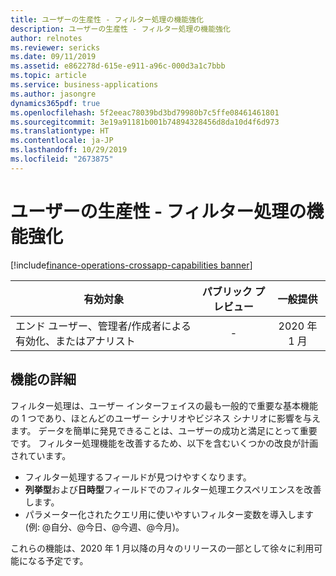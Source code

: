 ```yaml
---
title: ユーザーの生産性 - フィルター処理の機能強化
description: ユーザーの生産性 - フィルター処理の機能強化
author: relnotes
ms.reviewer: sericks
ms.date: 09/11/2019
ms.assetid: e862278d-615e-e911-a96c-000d3a1c7bbb
ms.topic: article
ms.service: business-applications
ms.author: jasongre
dynamics365pdf: true
ms.openlocfilehash: 5f2eeac78039bd3bd79980b7c5ffe08461461801
ms.sourcegitcommit: 3e19a91181b001b74894328456d8da10d4f6d973
ms.translationtype: HT
ms.contentlocale: ja-JP
ms.lasthandoff: 10/29/2019
ms.locfileid: "2673875"
---
```

# <a name="user-productivity--filtering-enhancements"></a>ユーザーの生産性 - フィルター処理の機能強化
[!include[finance-operations-crossapp-capabilities banner](../includes/finance-operations-crossapp-capabilities.md)]

| 有効対象    |  パブリック プレビュー | 一般提供 | 
| ---------- | :----------: |:----------: |
|エンド ユーザー、管理者/作成者による有効化、またはアナリスト|-| 2020 年 1 月|






## <a name="feature-details"></a>機能の詳細
<!--feature detail start -->
フィルター処理は、ユーザー インターフェイスの最も一般的で重要な基本機能の 1 つであり、ほとんどのユーザー シナリオやビジネス シナリオに影響を与えます。 データを簡単に発見できることは、ユーザーの成功と満足にとって重要です。 フィルター処理機能を改善するため、以下を含むいくつかの改良が計画されています。 

-  フィルター処理するフィールドが見つけやすくなります。
-  **列挙型**および**日時型**フィールドでのフィルター処理エクスペリエンスを改善します。 
-  パラメーター化されたクエリ用に使いやすいフィルター変数を導入します (例: \@自分、\@今日、\@今週、\@今月)。 

これらの機能は、2020 年 1 月以降の月々のリリースの一部として徐々に利用可能になる予定です。
<!--feature detail end -->









